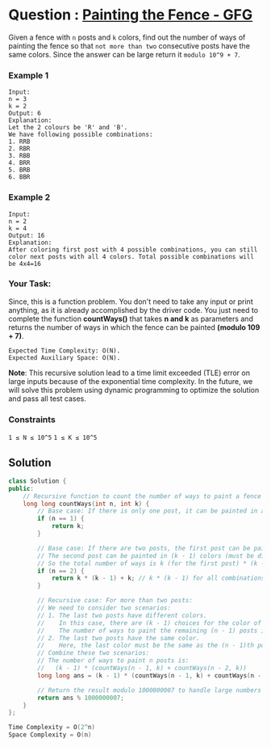 # Question : [Painting the Fence - GFG](https://www.geeksforgeeks.org/problems/painting-the-fence3727/1)

Given a fence with `n` posts and `k` colors, find out the number of ways of painting the fence so that `not more than two` consecutive posts have the same colors. Since the answer can be large return it `modulo 10^9 + 7`.

### Example 1

```
Input:
n = 3
k = 2
Output: 6
Explanation:
Let the 2 colours be 'R' and 'B'.
We have following possible combinations:
1. RRB
2. RBR
3. RBB
4. BRR
5. BRB
6. BBR
```

### Example 2

```
Input:
n = 2
k = 4
Output: 16
Explanation:
After coloring first post with 4 possible combinations, you can still color next posts with all 4 colors. Total possible combinations will be 4x4=16
```

### Your Task:

Since, this is a function problem. You don't need to take any input or print anything, as it is already accomplished by the driver code. You just need to complete the function **countWays()** that takes **n and k** as parameters and returns the number of ways in which the fence can be painted **(modulo 109 + 7)**.

```
Expected Time Complexity: O(N).
Expected Auxiliary Space: O(N).
```

**Note**: This recursive solution lead to a time limit exceeded (TLE) error on large inputs because of the exponential time complexity. In the future, we will solve this problem using dynamic programming to optimize the solution and pass all test cases.

### Constraints

`1 ≤ N ≤ 10^5`
`1 ≤ K ≤ 10^5`

## Solution

```Cpp
class Solution {
public:
    // Recursive function to count the number of ways to paint a fence of length n with k colors
    long long countWays(int n, int k) {
        // Base case: If there is only one post, it can be painted in any of the k colors
        if (n == 1) {
            return k;
        }

        // Base case: If there are two posts, the first post can be painted in k colors.
        // The second post can be painted in (k - 1) colors (must be different from the first post),
        // So the total number of ways is k (for the first post) * (k - 1) (for the second post)
        if (n == 2) {
            return k * (k - 1) + k; // k * (k - 1) for all combinations of two different colors and k for both same color
        }

        // Recursive case: For more than two posts:
        // We need to consider two scenarios:
        // 1. The last two posts have different colors.
        //    In this case, there are (k - 1) choices for the color of the last post (it must differ from the second last post).
        //    The number of ways to paint the remaining (n - 1) posts is countWays(n - 1, k).
        // 2. The last two posts have the same color.
        //    Here, the last color must be the same as the (n - 1)th post, and the number of ways to paint the remaining (n - 2) posts is countWays(n - 2, k).
        // Combine these two scenarios:
        // The number of ways to paint n posts is:
        //   (k - 1) * (countWays(n - 1, k) + countWays(n - 2, k))
        long long ans = (k - 1) * (countWays(n - 1, k) + countWays(n - 2, k));

        // Return the result modulo 1000000007 to handle large numbers and avoid overflow
        return ans % 1000000007;
    }
};

Time Complexity = O(2^n)
Space Complexity = O(n)
```
